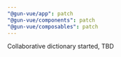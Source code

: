 ```yaml
---
"@gun-vue/app": patch
"@gun-vue/components": patch
"@gun-vue/composables": patch
---
```


Collaborative dictionary started, TBD
